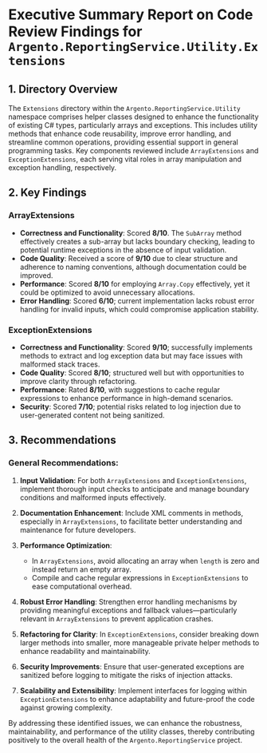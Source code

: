 # Executive Summary Report on Code Review Findings for `Argento.ReportingService.Utility.Extensions`

## 1. Directory Overview
The `Extensions` directory within the `Argento.ReportingService.Utility` namespace comprises helper classes designed to enhance the functionality of existing C# types, particularly arrays and exceptions. This includes utility methods that enhance code reusability, improve error handling, and streamline common operations, providing essential support in general programming tasks. Key components reviewed include `ArrayExtensions` and `ExceptionExtensions`, each serving vital roles in array manipulation and exception handling, respectively.

## 2. Key Findings
### ArrayExtensions
- **Correctness and Functionality**: Scored **8/10**. The `SubArray` method effectively creates a sub-array but lacks boundary checking, leading to potential runtime exceptions in the absence of input validation.
- **Code Quality**: Received a score of **9/10** due to clear structure and adherence to naming conventions, although documentation could be improved.
- **Performance**: Scored **8/10** for employing `Array.Copy` effectively, yet it could be optimized to avoid unnecessary allocations.
- **Error Handling**: Scored **6/10**; current implementation lacks robust error handling for invalid inputs, which could compromise application stability.

### ExceptionExtensions
- **Correctness and Functionality**: Scored **9/10**; successfully implements methods to extract and log exception data but may face issues with malformed stack traces.
- **Code Quality**: Scored **8/10**; structured well but with opportunities to improve clarity through refactoring.
- **Performance**: Rated **8/10**, with suggestions to cache regular expressions to enhance performance in high-demand scenarios.
- **Security**: Scored **7/10**; potential risks related to log injection due to user-generated content not being sanitized.

## 3. Recommendations
### General Recommendations:
1. **Input Validation**: For both `ArrayExtensions` and `ExceptionExtensions`, implement thorough input checks to anticipate and manage boundary conditions and malformed inputs effectively.
   
2. **Documentation Enhancement**: Include XML comments in methods, especially in `ArrayExtensions`, to facilitate better understanding and maintenance for future developers.

3. **Performance Optimization**: 
   - In `ArrayExtensions`, avoid allocating an array when `length` is zero and instead return an empty array.
   - Compile and cache regular expressions in `ExceptionExtensions` to ease computational overhead.

4. **Robust Error Handling**: Strengthen error handling mechanisms by providing meaningful exceptions and fallback values—particularly relevant in `ArrayExtensions` to prevent application crashes.

5. **Refactoring for Clarity**: In `ExceptionExtensions`, consider breaking down larger methods into smaller, more manageable private helper methods to enhance readability and maintainability.

6. **Security Improvements**: Ensure that user-generated exceptions are sanitized before logging to mitigate the risks of injection attacks.

7. **Scalability and Extensibility**: Implement interfaces for logging within `ExceptionExtensions` to enhance adaptability and future-proof the code against growing complexity.

By addressing these identified issues, we can enhance the robustness, maintainability, and performance of the utility classes, thereby contributing positively to the overall health of the `Argento.ReportingService` project.